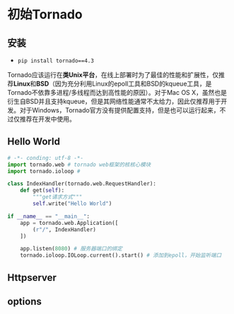 #  初始Tornado

## 安装

* `pip install tornado==4.3`

Tornado应该运行在**类Unix平台**，在线上部署时为了最佳的性能和扩展性，仅推荐**Linux**和**BSD**（因为充分利用Linux的epoll工具和BSD的kqueue工具，是Tornado不依靠多进程/多线程而达到高性能的原因）。对于Mac OS X，虽然也是衍生自BSD并且支持kqueue，但是其网络性能通常不太给力，因此仅推荐用于开发。对于Windows，Tornado官方没有提供配置支持，但是也可以运行起来，不过仅推荐在开发中使用。

## Hello World

````python
# -*- conding: utf-8 -*-
import tornado.web # tornado web框架的核核心模块
import tornado.ioloop #

class IndexHandler(tornado.web.RequestHandler):
    def get(self):
        """get请求方式"""
        self.write("Hello World")

if __name__ == "__main__":
    app = tornado.web.Application([
        (r"/", IndexHandler)
    ])

    app.listen(8080) # 服务器端口的绑定
    tornado.ioloop.IOLoop.current().start() # 添加到epoll，开始监听端口
````



## Httpserver

## options





